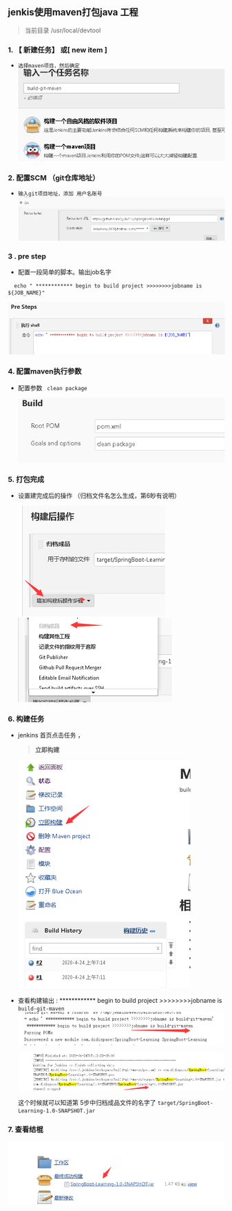 
##    jenkis使用maven打包java 工程
>  当前目录 /usr/local/devtool

### 1.  【 新建任务】 或[ new item ] 
-   `选择maven项目，然后确定`
   ![下载包](1.png)

### 2. 配置SCM （git仓库地址）
    
-  `输入git项目地址，添加 用户名账号` 
  ![下载包](00.png)


### 3 . pre step
-   配置一段简单的脚本。输出job名字 
```shell script
  echo " ************ begin to build project >>>>>>>>jobname is ${JOB_NAME}"
``` 

  ![下载包](2.png)


### 4. 配置maven执行参数  

- 配置参数    ` clean package`  

    ![下载包](3.png)
 

### 5. 打包完成
    
- 设置建完成后的操作  （归档文件名怎么生成，第6眇有说明）

   ![下载包](6.1.png)
   ![下载包](6.2.png)
    

### 6. 构建任务
 
- jenkins 首页点击任务 ，
    > **立即构建**
  
   ![下载包](7.png)
   
- 查看构建输出 :
     ************ begin to build project >>>>>>>>jobname is `build-git-maven`
     ![下载包](5.png)

     ![下载包](8.png)
   
   这个时候就可以知道第 5步中归档成品文件的名字了 `target/SpringBoot-Learning-1.0-SNAPSHOT.jar`

### 7. 查看结棍 
  ![下载包](9.png)
   